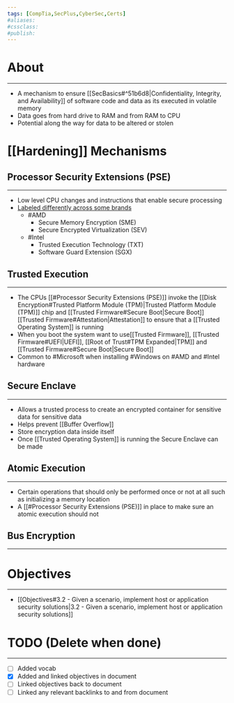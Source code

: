 ```yaml
---
tags: [CompTia,SecPlus,CyberSec,Certs]
#aliases:
#cssclass:
#publish:
---
```


# About
---
- A mechanism to ensure [[SecBasics#^51b6d8|Confidentiality, Integrity, and Availability]] of software code and data as its executed in volatile memory
- Data goes from hard drive to RAM and from RAM to CPU
- Potential along the way for data to be altered or stolen

# [[Hardening]] Mechanisms

## Processor Security Extensions (PSE)
---
- Low level CPU changes and instructions that enable secure processing
- <u>Labeled differently across some brands</u>
	- #AMD
		- Secure Memory Encryption (SME)
		- Secure Encrypted Virtualization (SEV)
	- #Intel
		- Trusted Execution Technology (TXT)
		- Software Guard Extension (SGX)

## Trusted Execution
---
- The CPUs [[#Processor Security Extensions (PSE)]] invoke the [[Disk Encryption#Trusted Platform Module (TPM)|Trusted Platform Module (TPM)]] chip and [[Trusted Firmware#Secure Boot|Secure Boot]] [[Trusted Firmware#Attestation|Attestation]] to ensure that a [[Trusted Operating System]] is running
- When you boot the system want to use[[Trusted Firmware]], [[Trusted Firmware#UEFI|UEFI]], [[Root of Trust#TPM Expanded|TPM]] and [[Trusted Firmware#Secure Boot|Secure Boot]]
- Common to #Microsoft when installing #Windows on #AMD and #Intel hardware

## Secure Enclave
---
- Allows a trusted process to create an encrypted container for sensitive data for sensitive data
- Helps prevent [[Buffer Overflow]]
- Store encryption data inside itself
- Once [[Trusted Operating System]] is running the Secure Enclave can be made

## Atomic Execution
---
- Certain operations that should only be performed once or not at all such as initializing a memory location
- A [[#Processor Security Extensions (PSE)]] in place to make sure an atomic execution should not

## Bus Encryption
---

# Objectives
---
- [[Objectives#3.2 - Given a scenario, implement host or application security solutions|3.2 - Given a scenario, implement host or application security solutions]]

# TODO (Delete when done)
---
- [ ] Added vocab
- [x] Added and linked objectives in document
- [ ] Linked objectives back to document
- [ ] Linked any relevant backlinks to and from document